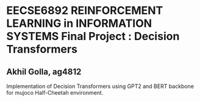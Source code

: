 # EECSE6892 REINFORCEMENT LEARNING in INFORMATION SYSTEMS Final Project : Decision Transformers

## Akhil Golla, ag4812

Implementation of Decision Transformers using GPT2 and BERT backbone for mujoco Half-Cheetah environment.

